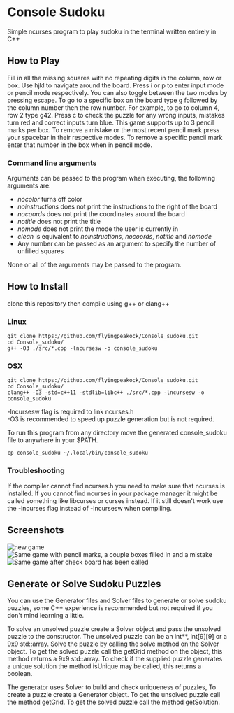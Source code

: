 # Console Sudoku

Simple ncurses program to play sudoku in the terminal
written entirely in C++

## How to Play
Fill in all the missing squares with no repeating digits in
the column, row or box.
Use hjkl to navigate around the board.
Press i or p to enter input mode or pencil mode respectively.
You can also toggle between the two modes by pressing escape.
To go to a specific box on the board type g followed by the 
column number then the row number. For example, to go to 
column 4, row 2 type g42. Press c to check the puzzle for any wrong
inputs, mistakes turn red and correct inputs turn blue.
This game supports up to 3 pencil marks per box.
To remove a mistake or the most recent pencil mark press
your spacebar in their respective modes.
To remove a specific pencil mark enter that number in the box
when in pencil mode.

### Command line arguments
Arguments can be passed to the program when executing, the
following arguments are:    
* _nocolor_ turns off color   
* _noinstructions_ does not print the instructions to the right of the board    
* _nocoords_ does not print the coordinates around the board    
* _notitle_ does not print the title    
* _nomode_ does not print the mode the user is currently in
* _clean_ is equivalent to _noinstructions_, _nocoords_, _notitle_ and _nomode_    
* Any number can be passed as an argument to specify the number of unfilled squares

None or all of the arguments may be passed to the program.

## How to Install
clone this repository then compile using g++ or clang++    

### Linux
```
git clone https://github.com/flyingpeakock/Console_sudoku.git
cd Console_sudoku/
g++ -O3 ./src/*.cpp -lncursesw -o console_sudoku
```
### OSX
```
git clone https://github.com/flyingpeakock/Console_sudoku.git
cd Console_sudoku/
clang++ -O3 -std=c++11 -stdlib=libc++ ./src/*.cpp -lncursesw -o console_sudoku
```

-lncursesw flag is required to link ncurses.h   
-O3 is recommended to speed up puzzle generation but is not required.   

To run this program from any directory move the generated
console_sudoku file to anywhere in your $PATH.
```
cp console_sudoku ~/.local/bin/console_sudoku
```

### Troubleshooting
If the compiler cannot find ncurses.h you need to make sure that ncurses is installed.
If you cannot find ncurses in your package manager it might be called something like
libcurses or curses instead. If it still doesn't work use the -lncurses flag instead
of -lncursesw when compiling.

## Screenshots
![new game](https://imgur.com/awu4dbQ.png)
![Same game with pencil marks, a couple boxes filled in and a mistake](https://imgur.com/ooYHXm0.png)
![Same game after check board has been called](https://imgur.com/vF97N1b.png)

## Generate or Solve Sudoku Puzzles
You can use the Generator files and Solver files to generate
or solve sudoku puzzles, some C++ experience is recommended
but not required if you don't mind learning a little.

To solve an unsolved puzzle create a Solver object and pass the 
unsolved puzzle to the constructor. The unsolved puzzle
can be an int\*\*, int[9][9] or a 9x9 std::array. Solve the 
puzzle by calling the solve method on the Solver object.
To get the solved puzzle call the getGrid method on the object,
this method returns a 9x9 std::array. 
To check if the supplied puzzle generates a unique solution 
the method isUnique may be called, this returns a boolean.

The generator uses Solver to build and check uniqueness of puzzles,
To create a puzzle create a Generator object. To get the unsolved
puzzle call the method getGrid. To get the solved puzzle call the
method getSolution.

